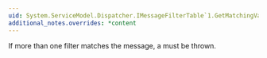```yaml
---
uid: System.ServiceModel.Dispatcher.IMessageFilterTable`1.GetMatchingValue(System.ServiceModel.Channels.MessageBuffer,`0@)
additional_notes.overrides: *content
---
```


<p>If more than one filter matches the message, a <xref href="System.ServiceModel.Dispatcher.MultipleFilterMatchesException"></xref> must be thrown.</p>


